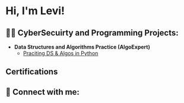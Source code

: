 <h1>Hi, I'm Levi! <br/>

<h2>👨‍💻 CyberSecuirty and Programming Projects:</h2>

- <b>Data Structures and Algorithms Practice (AlgoExpert)</b>
  - [Praciting DS & Algos in Python](https://github.com/joshmadakor1/Algorithms-Practice)


<h2>Certifications</h2>



<h2> 🤳 Connect with me:</h2>



[Linkedin]: https://www.linkedin.com/in/levichurch/




<!--

